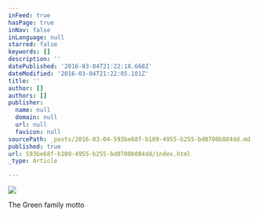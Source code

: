 ```yaml
---
inFeed: true
hasPage: true
inNav: false
inLanguage: null
starred: false
keywords: []
description: ''
datePublished: '2016-03-04T21:22:18.668Z'
dateModified: '2016-03-04T21:22:05.101Z'
title: ''
author: []
authors: []
publisher:
  name: null
  domain: null
  url: null
  favicon: null
sourcePath: _posts/2016-03-04-593be68f-b109-4955-b255-bd0700b084dd.md
published: true
url: 593be68f-b109-4955-b255-bd0700b084dd/index.html
_type: Article

---
```

![](https://the-grid-user-content.s3-us-west-2.amazonaws.com/c63328a4-bc00-4836-b457-a679cfea4ff1.jpg)

The Green family motto